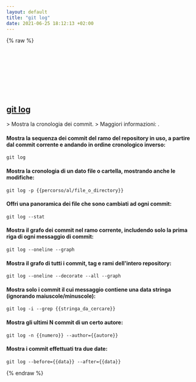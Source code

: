 ```yaml
---
layout: default
title: "git log"
date: 2021-06-25 18:12:13 +02:00
---
```

{% raw %}
<h2 id="git-log">
  <a href="/it/common/git-log.html">git log</a> <a href="#git-log"><svg class="icon">
    <use href="/assets/images/unicode_sprite.svg#link" />
  </svg></a>
</h2>
> Mostra la cronologia dei commit.
> Maggiori informazioni: <https://git-scm.com/docs/git-log>.

#### Mostra la sequenza dei commit del ramo del repository in uso, a partire dal commit corrente e andando in ordine cronologico inverso:
```shell
git log
```
#### Mostra la cronologia di un dato file o cartella, mostrando anche le modifiche:
```shell
git log -p {{percorso/al/file_o_directory}}
```
#### Offri una panoramica dei file che sono cambiati ad ogni commit:
```shell
git log --stat
```
#### Mostra il grafo dei commit nel ramo corrente, includendo solo la prima riga di ogni messaggio di commit:
```shell
git log --oneline --graph
```
#### Mostra il grafo di tutti i commit, tag e rami dell'intero repository:
```shell
git log --oneline --decorate --all --graph
```
#### Mostra solo i commit il cui messaggio contiene una data stringa (ignorando maiuscole/minuscole):
```shell
git log -i --grep {{stringa_da_cercare}}
```
#### Mostra gli ultimi N commit di un certo autore:
```shell
git log -n {{numero}} --author={{autore}}
```
#### Mostra i commit effettuati tra due date:
```shell
git log --before={{data}} --after={{data}}
```
{% endraw %}